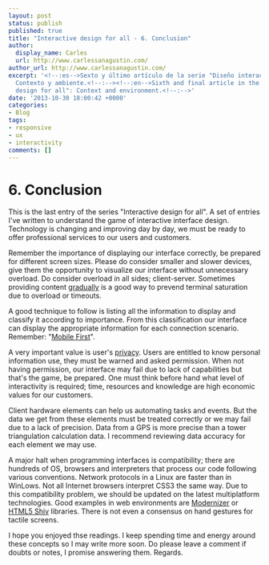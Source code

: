 ```yaml
---
layout: post
status: publish
published: true
title: "Interactive design for all - 6. Conclusion"
author:
  display_name: Carles
  url: http://www.carlessanagustin.com/
author_url: http://www.carlessanagustin.com/
excerpt: '<!--:es-->Sexto y último artículo de la serie "Diseño interactivo para todos":
  Contexto y ambiente.<!--:--><!--:en-->Sixth and final article in the series "Interactive
  design for all": Context and environment.<!--:-->'
date: '2013-10-30 18:00:42 +0000'
categories:
- Blog
tags:
- responsive
- ux
- interactivity
comments: []
---
```

# 6. Conclusion

This is the last entry of the series "Interactive design for all". A set of entries I've written to understand the game of interactive interface design. Technology is changing and improving day by day, we must be ready to offer professional services to our users and customers.

Remember the importance of displaying our interface correctly, be prepared for different screen sizes. Please do consider smaller and slower devices, give them the opportunity to visualize our interface without unnecessary overload. Do consider overload in all sides; client-server. Sometimes providing content [gradually](http://en.wikipedia.org/wiki/Ajax_(programming) "AJAX") is a good way to prevend terminal saturation due to overload or timeouts.

A good technique to follow is listing all the information to display and classify it according to importance. From this classification our interface can display the appropriate information for each connection scenario. Remember: "[Mobile First](http://www.abookapart.com/products/mobile-first "Mobile First")".

A very important value is user's [privacy](http://en.wikipedia.org/wiki/Internet_privacy "Internet privacy"). Users are entitled to know personal information use, they must be warned and asked permission. When not having permission, our interface may fail due to lack of capabilities but that's the game, be prepared. One must think before hand what level of interactivity is required; time, resources and knowledge are high economic values for our customers.

Client hardware elements can help us automating tasks and events. But the data we get from these elements must be treated correctly or we may fail due to a lack of precision. Data from a GPS is more precise than a tower triangulation calculation data. I recommend reviewing data accuracy for each element we may use.

A major halt when programming interfaces is compatibility; there are hundreds of OS, browsers and interpreters that process our code following various conventions. Network protocols in a Linux are faster than in WinLows. Not all Internet browsers interpret CSS3 the same way. Due to this compatibility problem, we should be updated on the latest multiplatform technologies. Good examples in web environments are [Modernizer](http://modernizr.com/ "modernizr") or [HTML5 Shiv](http://en.wikipedia.org/wiki/HTML5_Shiv "HTML5_Shiv") libraries. There is not even a consensus on hand gestures for tactile screens.

I hope you enjoyed thse readings. I keep spending time and energy around these concepts so I may write more soon. Do please leave a comment if doubts or notes, I promise answering them. Regards.

